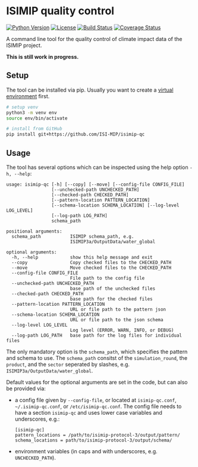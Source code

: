 ISIMIP quality control
======================

[![Python Version](https://img.shields.io/badge/python-3.7|3.8-blue)](https://www.python.org/)
[![License](https://img.shields.io/badge/License-MIT-green)](https://github.com/ISI-MIP/isimip-qc/blob/master/LICENSE)
[![Build Status](https://travis-ci.org/ISI-MIP/isimip-qc.svg?branch=master)](https://travis-ci.org/ISI-MIP/isimip-qc)
[![Coverage Status](https://coveralls.io/repos/github/ISI-MIP/isimip-qc/badge.svg?branch=master)](https://coveralls.io/github/ISI-MIP/isimip-qc?branch=master)

A command line tool for the quality control of climate impact data of the ISIMIP project.

**This is still work in progress.**


Setup
-----

The tool can be installed via pip. Usually you want to create a [virtual environment]() first.

```bash
# setup venv
python3 -m venv env
source env/bin/activate

# install from GitHub
pip install git+https://github.com/ISI-MIP/isimip-qc
```

Usage
-----

The tool has several options which can be inspected using the help option `-h, --help`:

```plain
usage: isimip-qc [-h] [--copy] [--move] [--config-file CONFIG_FILE]
                 [--unchecked-path UNCHECKED_PATH]
                 [--checked-path CHECKED_PATH]
                 [--pattern-location PATTERN_LOCATION]
                 [--schema-location SCHEMA_LOCATION] [--log-level LOG_LEVEL]
                 [--log-path LOG_PATH]
                 schema_path

positional arguments:
  schema_path           ISIMIP schema_path, e.g.
                        ISIMIP3a/OutputData/water_global

optional arguments:
  -h, --help            show this help message and exit
  --copy                Copy checked files to the CHECKED_PATH
  --move                Move checked files to the CHECKED_PATH
  --config-file CONFIG_FILE
                        File path to the config file
  --unchecked-path UNCHECKED_PATH
                        base path of the unchecked files
  --checked-path CHECKED_PATH
                        base path for the checked files
  --pattern-location PATTERN_LOCATION
                        URL or file path to the pattern json
  --schema-location SCHEMA_LOCATION
                        URL or file path to the json schema
  --log-level LOG_LEVEL
                        Log level (ERROR, WARN, INFO, or DEBUG)
  --log-path LOG_PATH   base path for the log files for individual files
```

The only mandatory option is the `schema_path`, which specifies the pattern and schema to use. The `schema_path` consitst of the `simulation_round`, the `product`, and the `sector` seperated by slashes, e.g. `ISIMIP3a/OutputData/water_global`.

Default values for the optional arguments are set in the code, but can also be provided via:

* a config file given by `--config-file`, or located at `isimip-qc.conf`, `~/.isimip-qc.conf`, or `/etc/isimip-qc.conf`. The config file needs to have a section `isimip-qc` and uses lower case variables and underscores, e.g.:
    ```
    [isimip-qc]
    pattern_locations = /path/to/isimip-protocol-3/output/pattern/
    schema_locations = path/to/isimip-protocol-3/output/schema/
    ```

* environment variables (in caps and with underscores, e.g. `UNCHECKED_PATH`).
